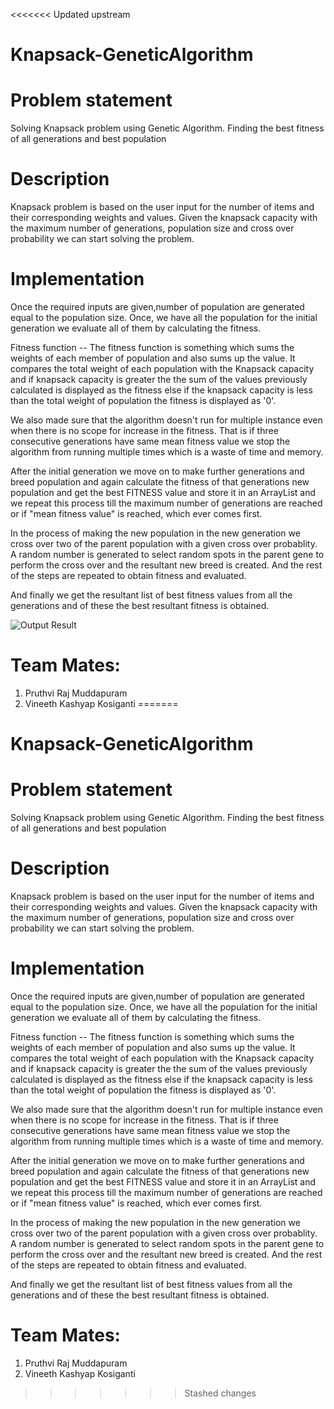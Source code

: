 <<<<<<< Updated upstream
# Knapsack-GeneticAlgorithm

# Problem statement
Solving Knapsack problem using Genetic Algorithm. Finding the best fitness of all generations and best population


# Description
Knapsack problem is based on the user input for the number of items and their corresponding weights and values. Given the knapsack capacity with the maximum number of generations, population size and cross over probability we can start solving the problem.


# Implementation
Once the required inputs are given,number of population are generated equal to the population size. Once, we have all the population for the initial generation we evaluate all of them by calculating the fitness. 

Fitness function -- The fitness function is something which sums the weights of each member of population and also sums up the value. It compares the total weight of each population with the Knapsack capacity and if knapsack capacity is greater the the sum of the values previously calculated is displayed as the fitness else if the knapsack capacity is less than the total weight of population the fitness is displayed as '0'.

We also made sure that the algorithm doesn't run for multiple instance even when there is no scope for increase in the fitness. That is if three consecutive generations have same mean fitness value we stop the algorithm from running multiple times which is a waste of time and memory.

After the initial generation we move on to make further generations and breed population and again calculate the fitness of that generations new population and get the best FITNESS value and store it in an ArrayList and we repeat this process till the maximum number of generations are reached or if "mean fitness value" is reached, which ever comes first. 

In the process of making the new population in the new generation we cross over two of the parent population with a given cross over probablity. A random number is generated to select random spots in the parent gene to perform the cross over and the resultant new breed is created. And the rest of the steps are repeated to obtain fitness and evaluated.

And finally we get the resultant list of best fitness values from all the generations and of these the best resultant fitness is obtained.

![Output Result](https://github.com/Pruthvi-Raj/INFO6205_324_GeneticAlgorithm/Output.png)



# Team Mates:
1. Pruthvi Raj Muddapuram
2. Vineeth Kashyap Kosiganti
=======
# Knapsack-GeneticAlgorithm

# Problem statement
Solving Knapsack problem using Genetic Algorithm. Finding the best fitness of all generations and best population


# Description
Knapsack problem is based on the user input for the number of items and their corresponding weights and values. Given the knapsack capacity with the maximum number of generations, population size and cross over probability we can start solving the problem.


# Implementation
Once the required inputs are given,number of population are generated equal to the population size. Once, we have all the population for the initial generation we evaluate all of them by calculating the fitness. 

Fitness function -- The fitness function is something which sums the weights of each member of population and also sums up the value. It compares the total weight of each population with the Knapsack capacity and if knapsack capacity is greater the the sum of the values previously calculated is displayed as the fitness else if the knapsack capacity is less than the total weight of population the fitness is displayed as '0'.

We also made sure that the algorithm doesn't run for multiple instance even when there is no scope for increase in the fitness. That is if three consecutive generations have same mean fitness value we stop the algorithm from running multiple times which is a waste of time and memory.

After the initial generation we move on to make further generations and breed population and again calculate the fitness of that generations new population and get the best FITNESS value and store it in an ArrayList and we repeat this process till the maximum number of generations are reached or if "mean fitness value" is reached, which ever comes first. 

In the process of making the new population in the new generation we cross over two of the parent population with a given cross over probablity. A random number is generated to select random spots in the parent gene to perform the cross over and the resultant new breed is created. And the rest of the steps are repeated to obtain fitness and evaluated.

And finally we get the resultant list of best fitness values from all the generations and of these the best resultant fitness is obtained.




# Team Mates:
1. Pruthvi Raj Muddapuram
2. Vineeth Kashyap Kosiganti

>>>>>>> Stashed changes
